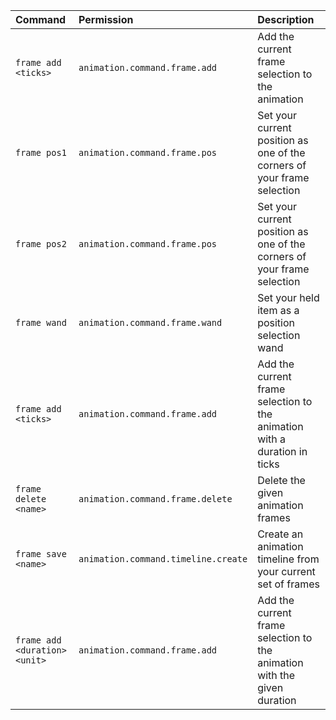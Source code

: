 | Command | Permission | Description |
| :------ | :--------- | :---------- |
| `frame add <ticks>` | `animation.command.frame.add` | Add the current frame selection to the animation |
| `frame pos1` | `animation.command.frame.pos` | Set your current position as one of the corners of your frame selection |
| `frame pos2` | `animation.command.frame.pos` | Set your current position as one of the corners of your frame selection |
| `frame wand` | `animation.command.frame.wand` | Set your held item as a position selection wand |
| `frame add <ticks>` | `animation.command.frame.add` | Add the current frame selection to the animation with a duration in ticks |
| `frame delete <name>` | `animation.command.frame.delete` | Delete the given animation frames |
| `frame save <name>` | `animation.command.timeline.create` | Create an animation timeline from your current set of frames |
| `frame add <duration> <unit>` | `animation.command.frame.add` | Add the current frame selection to the animation with the given duration |